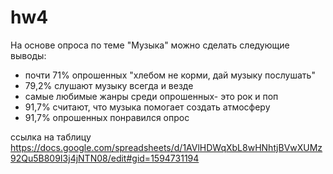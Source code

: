 # hw4

На основе опроса по теме "Музыка" можно сделать следующие выводы:

- почти 71% опрошенных "хлебом не корми, дай музыку послушать"
- 79,2% слушают музыку всегда и везде
- самые любимые жанры среди опрошенных- это рок и поп
- 91,7% считают, что музыка помогает создать атмосферу
- 91,7% опрошенных понравился опрос

ссылка на таблицу
https://docs.google.com/spreadsheets/d/1AVlHDWqXbL8wHNhtjBVwXUMz92Qu5B809I3j4jNTN08/edit#gid=1594731194
